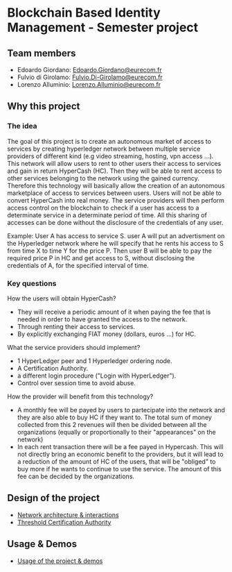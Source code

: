 # Blockchain Based Identity Management - Semester project

## Team members

- Edoardo Giordano:   Edoardo.Giordano@eurecom.fr
- Fulvio di Girolamo: Fulvio.Di-Girolamo@eurecom.fr
- Lorenzo Alluminio:  Lorenzo.Alluminio@eurecom.fr

## Why this project

### The idea

The goal of this project is to create an autonomous market of access to services by creating hyperledger network between multiple service providers of different kind (e.g video streaming, hosting, vpn access ...).
This network will allow users to rent to other users their access to services and gain in return HyperCash (HC). Then they will be able to rent access to other services belonging to the network using the gained currency. Therefore this technology will basically allow the creation of an autonomous marketplace of access to services between users. Users will not be able to convert HyperCash into real money.
The service providers will then perform access control on the blockchain to check if a user has access to a determinate service in a determinate period of time.
All this sharing of accesses can be done without the disclosure of the credentials of any user. 

Example: User A has access to service S. user A will put an advertisment on the Hyperledger network where he will specify that he rents his access to S from time X to time Y for the price P. Then user B will be able to pay the required price P in HC and get access to S, without disclosing the credentials of A, for the specified interval of time.

### Key questions

How the users will obtain HyperCash?
- They will receive a periodic amount of it when paying the fee that is needed in order to have granted the access to the network.
- Through renting their access to services.
- By explicitly exchanging FIAT money (dollars, euros ...) for HC.

What the service providers should implement?
- 1 HyperLedger peer and 1 Hyperledger ordering node.
- A Certification Authority.
- a different login procedure ("Login with HyperLedger").
- Control over session time to avoid abuse.

How the provider will benefit from this technology?
- A monthly fee will be payed by users to partecipate into the network and they are also able to buy HC if they want to. The total sum of money collected from this 2 revenues will then be divided between all the organizations (equally or proportionally to their "appearances" on the network)
- In each rent transaction there will be a fee payed in Hypercash. This will not directly bring an economic benefit to the providers, but it will lead to a reduction of the amount of HC of the users, that will be "obliged" to buy more if he wants to continue to use the service.
The amount of this fee can be decided by the organizations.

## Design of the project

- [Network architecture & interactions](docs/Design.md)
- [Threshold Certification Authority](docs/TSIntegration.md)

## Usage & Demos

- [Usage of the project & demos](docs/Usage.md)
